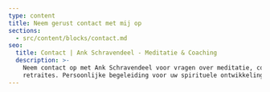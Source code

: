 ```yaml
---
type: content
title: Neem gerust contact met mij op
sections:
  - src/content/blocks/contact.md
seo:
  title: Contact | Ank Schravendeel - Meditatie & Coaching
  description: >-
    Neem contact op met Ank Schravendeel voor vragen over meditatie, coaching of
    retraites. Persoonlijke begeleiding voor uw spirituele ontwikkeling.
---
```

